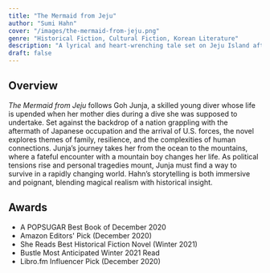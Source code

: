 ```yaml
---
title: "The Mermaid from Jeju"  
author: "Sumi Hahn"  
cover: "/images/the-mermaid-from-jeju.png"  
genre: "Historical Fiction, Cultural Fiction, Korean Literature"  
description: "A lyrical and heart-wrenching tale set on Jeju Island after World War II, following the journey of a young haenyeo diver navigating loss, love, and the political turmoil of post-war Korea."  
draft: false  
---
```


## Overview  
*The Mermaid from Jeju* follows Goh Junja, a skilled young diver whose life is upended when her mother dies during a dive she was supposed to undertake. Set against the backdrop of a nation grappling with the aftermath of Japanese occupation and the arrival of U.S. forces, the novel explores themes of family, resilience, and the complexities of human connections. Junja’s journey takes her from the ocean to the mountains, where a fateful encounter with a mountain boy changes her life. As political tensions rise and personal tragedies mount, Junja must find a way to survive in a rapidly changing world. Hahn’s storytelling is both immersive and poignant, blending magical realism with historical insight.  

## Awards  
- A POPSUGAR Best Book of December 2020  
- Amazon Editors' Pick (December 2020)  
- She Reads Best Historical Fiction Novel (Winter 2021)  
- Bustle Most Anticipated Winter 2021 Read  
- Libro.fm Influencer Pick (December 2020)  

